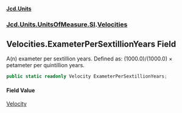 #### [Jcd.Units](index.md 'index')
### [Jcd.Units.UnitsOfMeasure.SI](Jcd.Units.UnitsOfMeasure.SI.md 'Jcd.Units.UnitsOfMeasure.SI').[Velocities](Velocities.md 'Jcd.Units.UnitsOfMeasure.SI.Velocities')

## Velocities.ExameterPerSextillionYears Field

A(n) exameter per sextillion years. Defined as: (1000.0)/(1000.0) × petameter per quintillion years.

```csharp
public static readonly Velocity ExameterPerSextillionYears;
```

#### Field Value
[Velocity](Velocity.md 'Jcd.Units.UnitTypes.Velocity')